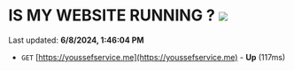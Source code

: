 # IS MY WEBSITE RUNNING ? [![](https://img.shields.io/static/v1?label=Sponsor&message=%E2%9D%A4&logo=GitHub&color=%23fe8e86)](https://github.com/sponsors/Youssef-Lehmam)

Last updated: **6/8/2024, 1:46:04 PM**

- `GET` [https://youssefservice.me](https://youssefservice.me) - **Up** (117ms)
